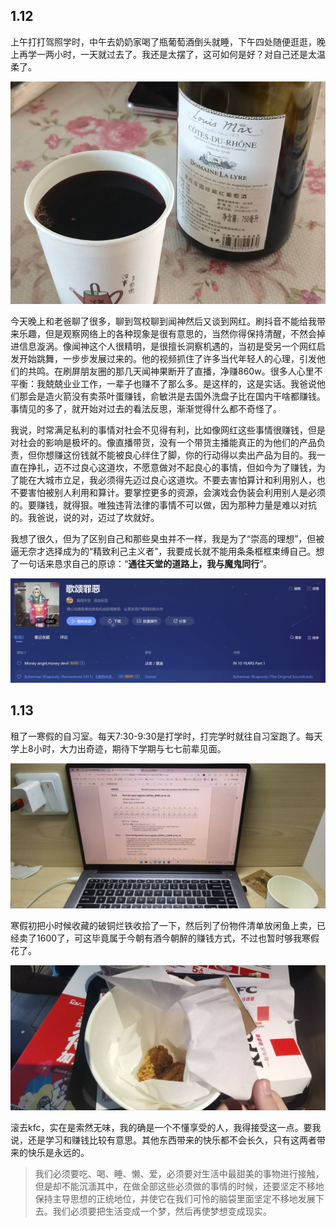 ## 1.12

上午打打驾照学时，中午去奶奶家喝了瓶葡萄酒倒头就睡，下午四处随便逛逛，晚上再学一两小时，一天就过去了。我还是太摆了，这可如何是好？对自己还是太温柔了。

![f86df8d57c349087d0fc6ca169fa82c9_720](./assets/f86df8d57c349087d0fc6ca169fa82c9_720.jpg)

今天晚上和老爸聊了很多，聊到驾校聊到闻神然后又谈到网红。刷抖音不能给我带来乐趣，但是观察网络上的各种现象是很有意思的，当然你得保持清醒，不然会掉进信息漩涡。像闻神这个人很精明，是很擅长洞察机遇的，当初是受另一个网红启发开始跳舞，一步步发展过来的。他的视频抓住了许多当代年轻人的心理，引发他们的共鸣。在刷屏朋友圈的那几天闻神果断开了直播，净赚860w。很多人心里不平衡：我兢兢业业工作，一辈子也赚不了那么多。是这样的，这是实话。我爸说他们那会是造火箭没有卖茶叶蛋赚钱，俞敏洪是去国外洗盘子比在国内干啥都赚钱。事情见的多了，就开始对过去的看法反思，渐渐觉得什么都不奇怪了。

我说，时常满足私利的事情对社会不见得有利，比如像网红这些事情很赚钱，但是对社会的影响是极坏的。像直播带货，没有一个带货主播能真正的为他们的产品负责，但你想赚这份钱就不能被良心绊住了脚，你的行动得以卖出产品为目的。我一直在挣扎，迈不过良心这道坎，不愿意做对不起良心的事情，但如今为了赚钱，为了能在大城市立足，我必须得先迈过良心这道坎。不要去害怕算计和利用别人，也不要害怕被别人利用和算计。要掌控更多的资源，会演戏会伪装会利用别人是必须的。要赚钱，就得狠。唯独违背法律的事情不可以做，因为那种力量是难以对抗的。我爸说，说的对，迈过了坎就好。

我想了很久，但为了区别自己和那些臭虫并不一样，我是为了“崇高的理想”，但被逼无奈才选择成为的“精致利己主义者”，我要成长就不能用条条框框束缚自己。想了一句话来恳求自己的原谅：“**通往天堂的道路上，我与魔鬼同行**”。

![image-20240113012136829](./assets/image-20240113012136829.png)

## 1.13

租了一寒假的自习室。每天7:30-9:30是打学时，打完学时就往自习室跑了。每天学上8小时，大力出奇迹，期待下学期与七七前辈见面。

![2e6a0042231e8117521d574a5f6b9618_720](./assets/2e6a0042231e8117521d574a5f6b9618_720.jpg)

寒假初把小时候收藏的破铜烂铁收拾了一下，然后列了份物件清单放闲鱼上卖，已经卖了1600了，可这毕竟属于今朝有酒今朝醉的赚钱方式，不过也暂时够我寒假花了。

![ef8d90956865cc758ba5670feb1a1c38_720](./assets/ef8d90956865cc758ba5670feb1a1c38_720.jpg)

滚去kfc，实在是索然无味，我的确是一个不懂享受的人，我得接受这一点。要我说，还是学习和赚钱比较有意思。其他东西带来的快乐都不会长久，只有这两者带来的快乐是永远的。

> 我们必须要吃、喝、睡、懒、爱，必须要对生活中最甜美的事物进行接触，但是却不能沉湎其中，在做全部这些必须做的事情的时候，还要坚定不移地保持主导思想的正统地位，并使它在我们可怜的脑袋里面坚定不移地发展下去。我们必须要把生活变成一个梦，然后再使梦想变成现实。

